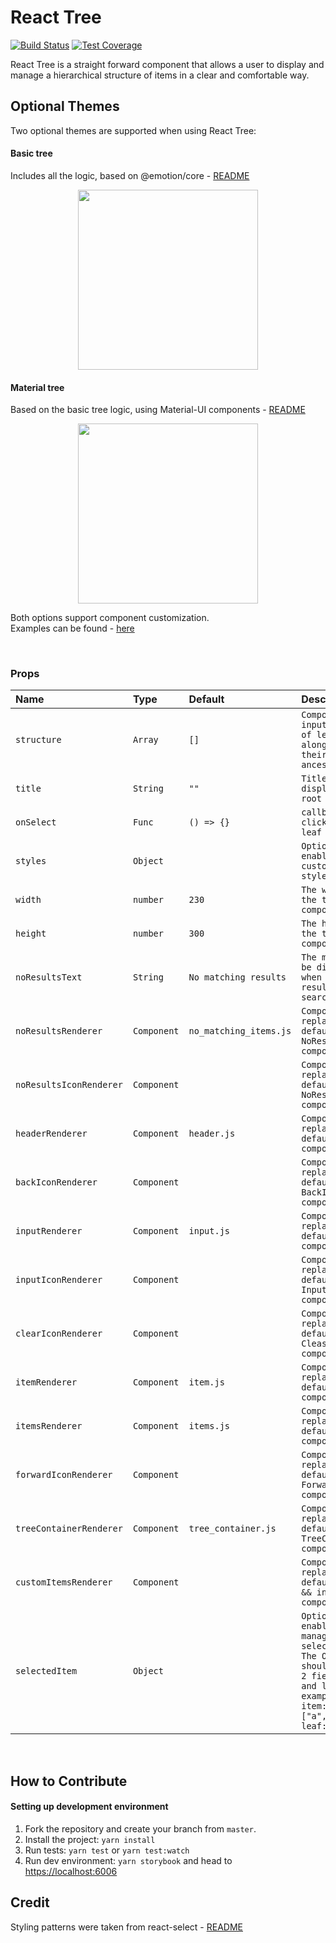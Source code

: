 # React Tree

[![Build Status](https://travis-ci.org/kenshoo/react-tree.svg?branch=master)](https://travis-ci.org/kenshoo/react-tree)
[![Test Coverage](https://api.codeclimate.com/v1/badges/7b44acc9042c5ee410a8/test_coverage)](https://codeclimate.com/github/kenshoo/react-tree/test_coverage)

React Tree is a straight forward component that allows a user to display and manage a hierarchical structure of items in a clear and comfortable way.

 ## Optional Themes
 
Two optional themes are supported when using React Tree:
 #### Basic tree
 Includes all the logic, based on @emotion/core - [README](https://github.com/kenshoo/react-tree/blob/master/packages/core/README.md)

  <p align="center">
      <img src="https://grid.kenshoo.com/resources-frontend/latest/react-tree/core/demo.gif" width="288"/>
  </p>
  
 #### Material tree 
 Based on the basic tree logic, using Material-UI components - [README](https://github.com/kenshoo/react-tree/blob/master/packages/material_tree/README.md)

  <p align="center">
      <img src="https://grid.kenshoo.com/resources-frontend/latest/react-tree/material/demo.gif" width="288" />
  </p>

Both options support component customization. <br/>
Examples can be found - [here](https://github.com/kenshoo/react-tree/blob/master/packages/docs/stories/core.stories.js)

<br/>

### Props
<!-- props-table-start -->
| Name                   | Type        | Default                | Description                                                     |
| :------------------    | :---------- | :--------------------- | :-------------------------------------------------------------- |
| `structure`            | `Array`     | `[]`                   | `Component input - array of leaves along with their ancestors`  |
| `title`                | `String`    | `""`                   | `Title to be displayed on root mode`                            |
| `onSelect`             | `Func`      | `() => {}`             | `callback when clicking a leaf`                                 |
| `styles`               | `Object`    |                        | `Optional - enables customized styles`                          |
| `width`                | `number`    | `230 `                 | `The width of the tree component`                               |
| `height`               | `number`    | `300 `                 | `The height of the tree component`                              |
| `noResultsText`        | `String`    | `No matching results`  | `The message to be displayed when having no results on searching`                  |
| `noResultsRenderer`    | `Component` | `no_matching_items.js` | `Component to replace the default NoResults component. `        |
| `noResultsIconRenderer`| `Component` |                        | `Component to replace the default NoResultsIcon component.`     |
| `headerRenderer`       | `Component` | `header.js`            | `Component to replace the default Header component.`            |
| `backIconRenderer`     | `Component` |                       | `Component to replace the default BackIcon component. `          |
| `inputRenderer`        | `Component` | `input.js️`             | `Component to replace the default Input component. `            |
| `inputIconRenderer`    | `Component` |                        | `Component to replace the default InputIcon component. `        |
| `clearIconRenderer`    | `Component` |                        | `Component to replace the default CleaseIcon component. `       |
| `itemRenderer`         | `Component` | `item.js️`              | `Component to replace the default Item component. `             |
| `itemsRenderer`        | `Component` | `items.js`             | `Component to replace the default Items component. `            |
| `forwardIconRenderer`  | `Component` |                        | `Component to replace the default ForwardIcon component. `      |
| `treeContainerRenderer`| `Component` | `tree_container.js`    | `Component to replace the default TreeContainer component. `    |
| `customItemsRenderer ` | `Component` |                        | `Component to replace the default Items && inner Item component.`|
| `selectedItem`         | `Object`    |                        | `Optional - enables managing selected item. The Object should contain 2 fields: item and leaf, for example: { item: ["a","b","c"], leaf: "c" }`                              |
<!-- props-table-end -->
<br/>

## How to Contribute

#### Setting up development environment

1. Fork the repository and create your branch from `master`.
2. Install the project: `yarn install`
3. Run tests: `yarn test` or `yarn test:watch`
4. Run dev environment: `yarn storybook` and head to [https://localhost:6006](https://localhost:6006)

## Credit

Styling patterns were taken from react-select - [README](https://github.com/JedWatson/react-select/blob/master/README.md)
